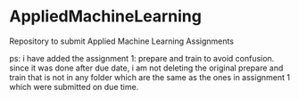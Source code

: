 # AppliedMachineLearning
Repository to submit Applied Machine Learning Assignments

ps: i have added the assignment 1: prepare and train to avoid confusion. since it was done after due date, i am not deleting the original prepare and train that is not in any folder which are the same as the ones in assignment 1 which were submitted on due time.

